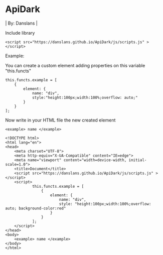 # ApiDark
| By: Danslans |

Include library
```
<script src="https://danslans.github.io/ApiDark/js/scripts.js" ></script>
```
Example:

You can create a custom element adding properties on this variable "this.functs"
```
this.functs.example = [
	{
		element: {
			name: "div",
			style:"height:100px;width:100%;overflow: auto;"
		}
	}
];
```
Now write in your HTML file the new created element
```
<example> name </example>
```

```
<!DOCTYPE html>
<html lang="en">
<head>
    <meta charset="UTF-8">
    <meta http-equiv="X-UA-Compatible" content="IE=edge">
    <meta name="viewport" content="width=device-width, initial-scale=1.0">
    <title>Document</title>
    <script src="https://danslans.github.io/ApiDark/js/scripts.js" ></script>
    <script>
            this.functs.example = [
                {
                    element: {
                        name: "div",
                        style: "height:100px;width:100%;overflow: auto; background-color:red"
                    }
                }
            ];
    </script>
</head>
<body>
    <example> name </example>
</body>
</html>
```

